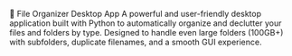 📁 File Organizer Desktop App
A powerful and user-friendly desktop application built with Python to automatically organize and declutter your files and folders by type. Designed to handle even large folders (100GB+) with subfolders, duplicate filenames, and a smooth GUI experience.

